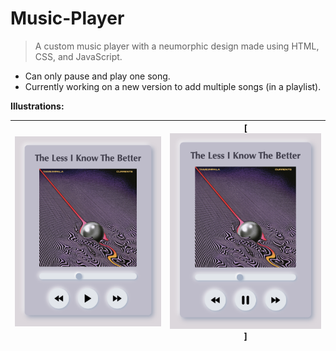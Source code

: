# Music-Player

> A custom music player with a neumorphic design made using HTML, CSS, and JavaScript.
- Can only pause and play one song.
- Currently working on a new version to add multiple songs (in a playlist).

**Illustrations:**

| [![Paused](https://github.com/AnselZeng/Music-Player/blob/master/Paused.png)](http://videoblocks.com)  | [![Playing](https://github.com/AnselZeng/Music-Player/blob/master/Playing.png)] |
|:---:|:---:|
